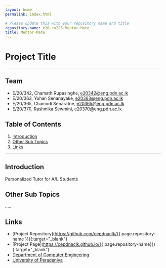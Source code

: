 ```yaml
---
layout: home
permalink: index.html

# Please update this with your repository name and title
repository-name: e20-co225-Mentor-Mate
title: Mentor-Mate 
---
```


[comment]: # "This is the standard layout for the project, but you can clean this and use your own template"

# Project Title

---

<!-- 
This is a sample image, to show how to add images to your page. To learn more options, please refer [this](https://projects.ce.pdn.ac.lk/docs/faq/how-to-add-an-image/)

![Sample Image](./images/sample.png)
 -->

## Team
-  E/20/342, Chamath Rupasinghe, [e20342@eng.pdn.ac.lk](mailto:name@email.com)
-  E/20/363, Yohan Senanayake, [e20363@eng.pdn.ac.lk](mailto:name@email.com)
-  E/20/365, Chamodi Senaratne, [e20365@eng.pdn.ac.lk](mailto:name@email.com)
-  E/20/370, Rashmika Sewmini, [e20370@eng.pdn.ac.lk](mailto:name@email.com)

## Table of Contents
1. [Introduction](#introduction)
2. [Other Sub Topics](#other-sub-topics)
3. [Links](#links)

---

## Introduction

 Personalized Tutor for A/L Students

## Other Sub Topics

.....

## Links

- [Project Repository](https://github.com/cepdnaclk/{{ page.repository-name }}){:target="_blank"}
- [Project Page](https://cepdnaclk.github.io/{{ page.repository-name}}){:target="_blank"}
- [Department of Computer Engineering](http://www.ce.pdn.ac.lk/)
- [University of Peradeniya](https://eng.pdn.ac.lk/)


[//]: # (Please refer this to learn more about Markdown syntax)
[//]: # (https://github.com/adam-p/markdown-here/wiki/Markdown-Cheatsheet)
